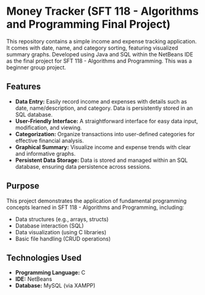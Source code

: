 # Money Tracker (SFT 118 - Algorithms and Programming Final Project)


This repository contains a simple income and expense tracking application. It comes with date, name, and category sorting, featuring visualized summary graphs. Developed using Java and SQL within the NetBeans IDE as the final project for SFT 118 - Algorithms and Programming. This was a beginner group project.

## Features
* **Data Entry:** Easily record income and expenses with details such as date, name/description, and category. Data is persistently stored in an SQL database.
* **User-Friendly Interface:** A straightforward interface for easy data input, modification, and viewing.
* **Categorization:** Organize transactions into user-defined categories for effective financial analysis.
* **Graphical Summary:** Visualize income and expense trends with clear and informative graphs.
* **Persistent Data Storage:** Data is stored and managed within an SQL database, ensuring data persistence across sessions.

## Purpose
This project demonstrates the application of fundamental programming concepts learned in SFT 118 - Algorithms and Programming, including:
* Data structures (e.g., arrays, structs)
* Database interaction (SQL)
* Data visualization (using C libraries)
* Basic file handling (CRUD operations)

## Technologies Used
* **Programming Language:** C
* **IDE:** NetBeans
* **Database:** MySQL (via XAMPP)
